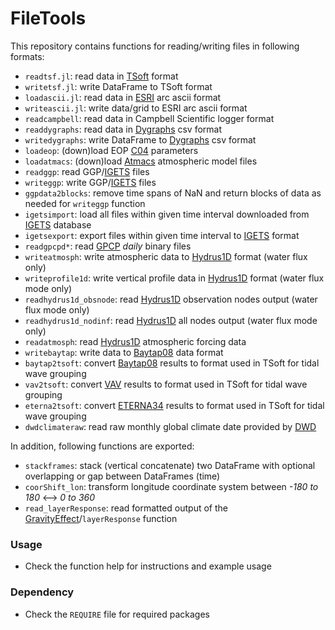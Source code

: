 FileTools
=========
This repository contains functions for reading/writing files in following formats:
* `readtsf.jl`: read data in [TSoft](http://seismologie.oma.be/en/downloads/tsoft) format
* `writetsf.jl`: write DataFrame to TSoft format
* `loadascii.jl`: read data in [ESRI](https://en.wikipedia.org/wiki/Esri_grid) arc ascii format
* `writeascii.jl`: write data/grid to ESRI arc ascii format
* `readcampbell`: read data in Campbell Scientific logger format
* `readdygraphs`: read data in [Dygraphs](http://dygraphs.com/tutorial.html) csv format
* `writedygraphs`: write DataFrame to [Dygraphs](http://dygraphs.com/tutorial.html) csv format
* `loadeop`: (down)load EOP [C04](http://hpiers.obspm.fr/iers/eop/eopc04/eopc04_IAU2000.62-now) parameters
* `loadatmacs`: (down)load [Atmacs](/http://atmacs.bkg.bund.de) atmospheric model files
* `readggp`: read GGP/[IGETS](http://gfzpublic.gfz-potsdam.de/pubman/faces/viewItemOverviewPage.jsp?itemId=escidoc:1870888) files
* `writeggp`: write GGP/[IGETS](http://gfzpublic.gfz-potsdam.de/pubman/faces/viewItemOverviewPage.jsp?itemId=escidoc:1870888) files
* `ggpdata2blocks`: remove time spans of NaN and return blocks of data as needed for `writeggp` function
* `igetsimport`: load all files within given time interval downloaded from [IGETS](http://isdc.gfz-potsdam.de/igets-data-base/) database
* `igetsexport`: export files within given time interval to  [IGETS](http://isdc.gfz-potsdam.de/igets-data-base/) format
* `readgpcpd*`: read [GPCP](https://precip.gsfc.nasa.gov/gpcp_daily_comb.html) _daily_ binary files
* `writeatmosph`: write atmospheric data to [Hydrus1D](https://www.pc-progress.com/en/Default.aspx?H1D-description#k1) format (water flux only)
* `writeprofile1d`: write vertical profile data in [Hydrus1D](https://www.pc-progress.com/en/Default.aspx?H1D-description#k1) format (water flux mode only)
* `readhydrus1d_obsnode`: read [Hydrus1D](https://www.pc-progress.com/en/Default.aspx?H1D-description#k1) observation nodes output (water flux mode only)
* `readhydrus1d_nodinf`: read [Hydrus1D](https://www.pc-progress.com/en/Default.aspx?H1D-description#k1) all nodes output (water flux mode only)
* `readatmosph`: read [Hydrus1D](https://www.pc-progress.com/en/Default.aspx?H1D-description#k1) atmospheric forcing data
* `writebaytap`: write data to [Baytap08](https://igppweb.ucsd.edu/~agnew/Baytap/baytap.html) data format
* `baytap2tsoft`: convert [Baytap08](https://igppweb.ucsd.edu/~agnew/Baytap/baytap.html) results to format used in TSoft for tidal wave grouping
* `vav2tsoft`: convert [VAV](https://www.sciencedirect.com/science/article/pii/S0098300403000190) results to format used in TSoft for tidal wave grouping
* `eterna2tsoft`: convert [ETERNA34](http://igets.u-strasbg.fr/soft_and_tool.php) results to format used in TSoft for tidal wave grouping
* `dwdclimateraw`: read raw monthly global climate date provided by [DWD](ftp://ftp-cdc.dwd.de/pub/CDC/observations_global/CLIMAT/monthly/raw/)

In addition, following functions are exported:
* `stackframes`: stack (vertical concatenate) two DataFrame with optional overlapping or gap between DataFrames (time)
* `coorShift_lon`: transform longitude coordinate system between _-180 to 180_ <--> _0 to 360_
* `read_layerResponse`: read formatted output of the [GravityEffect](https://github.com/emenems/GravityEffect.jl)/`layerResponse` function

### Usage
* Check the function help for instructions and example usage

### Dependency
* Check the `REQUIRE` file for required packages
